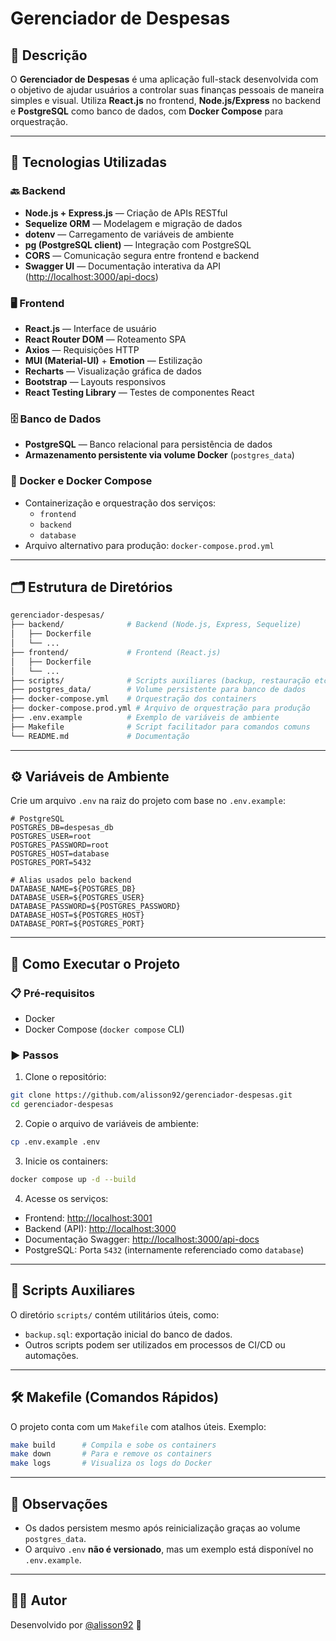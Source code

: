 # Gerenciador de Despesas

## 📌 Descrição

O **Gerenciador de Despesas** é uma aplicação full-stack desenvolvida com o objetivo de ajudar usuários a controlar suas finanças pessoais de maneira simples e visual. Utiliza **React.js** no frontend, **Node.js/Express** no backend e **PostgreSQL** como banco de dados, com **Docker Compose** para orquestração.

---

## 🧰 Tecnologias Utilizadas

### 🔙 Backend
- **Node.js + Express.js** — Criação de APIs RESTful
- **Sequelize ORM** — Modelagem e migração de dados
- **dotenv** — Carregamento de variáveis de ambiente
- **pg (PostgreSQL client)** — Integração com PostgreSQL
- **CORS** — Comunicação segura entre frontend e backend
- **Swagger UI** — Documentação interativa da API ([http://localhost:3000/api-docs](http://localhost:3000/api-docs))

### 🖥️ Frontend
- **React.js** — Interface de usuário
- **React Router DOM** — Roteamento SPA
- **Axios** — Requisições HTTP
- **MUI (Material-UI)** + **Emotion** — Estilização
- **Recharts** — Visualização gráfica de dados
- **Bootstrap** — Layouts responsivos
- **React Testing Library** — Testes de componentes React

### 🗄️ Banco de Dados
- **PostgreSQL** — Banco relacional para persistência de dados
- **Armazenamento persistente via volume Docker** (`postgres_data`)

### 🐳 Docker e Docker Compose
- Containerização e orquestração dos serviços:
  - `frontend`
  - `backend`
  - `database`
- Arquivo alternativo para produção: `docker-compose.prod.yml`

---

## 🗂️ Estrutura de Diretórios

```bash
gerenciador-despesas/
├── backend/              # Backend (Node.js, Express, Sequelize)
│   ├── Dockerfile
│   └── ...
├── frontend/             # Frontend (React.js)
│   ├── Dockerfile
│   └── ...
├── scripts/              # Scripts auxiliares (backup, restauração etc.)
├── postgres_data/        # Volume persistente para banco de dados
├── docker-compose.yml    # Orquestração dos containers
├── docker-compose.prod.yml # Arquivo de orquestração para produção
├── .env.example          # Exemplo de variáveis de ambiente
├── Makefile              # Script facilitador para comandos comuns
└── README.md             # Documentação
```

---

## ⚙️ Variáveis de Ambiente

Crie um arquivo `.env` na raiz do projeto com base no `.env.example`:

```dotenv
# PostgreSQL
POSTGRES_DB=despesas_db
POSTGRES_USER=root
POSTGRES_PASSWORD=root
POSTGRES_HOST=database
POSTGRES_PORT=5432

# Alias usados pelo backend
DATABASE_NAME=${POSTGRES_DB}
DATABASE_USER=${POSTGRES_USER}
DATABASE_PASSWORD=${POSTGRES_PASSWORD}
DATABASE_HOST=${POSTGRES_HOST}
DATABASE_PORT=${POSTGRES_PORT}
```

---

## 🚀 Como Executar o Projeto

### 📋 Pré-requisitos
- Docker
- Docker Compose (`docker compose` CLI)

### ▶️ Passos

1. Clone o repositório:

```bash
git clone https://github.com/alisson92/gerenciador-despesas.git
cd gerenciador-despesas
```

2. Copie o arquivo de variáveis de ambiente:

```bash
cp .env.example .env
```

3. Inicie os containers:

```bash
docker compose up -d --build
```

4. Acesse os serviços:

- Frontend: [http://localhost:3001](http://localhost:3001)
- Backend (API): [http://localhost:3000](http://localhost:3000)
- Documentação Swagger: [http://localhost:3000/api-docs](http://localhost:3000/api-docs)
- PostgreSQL: Porta `5432` (internamente referenciado como `database`)

---

## 📂 Scripts Auxiliares

O diretório `scripts/` contém utilitários úteis, como:

- `backup.sql`: exportação inicial do banco de dados.
- Outros scripts podem ser utilizados em processos de CI/CD ou automações.

---

## 🛠️ Makefile (Comandos Rápidos)

O projeto conta com um `Makefile` com atalhos úteis. Exemplo:

```bash
make build      # Compila e sobe os containers
make down       # Para e remove os containers
make logs       # Visualiza os logs do Docker
```

---

## 📌 Observações

- Os dados persistem mesmo após reinicialização graças ao volume `postgres_data`.
- O arquivo `.env` **não é versionado**, mas um exemplo está disponível no `.env.example`.

---

## 🧑‍💻 Autor

Desenvolvido por [@alisson92](https://github.com/alisson92) 🚀
